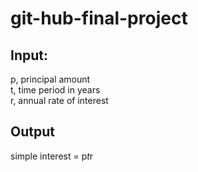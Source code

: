 # git-hub-final-project

## Input: <br>
   p, principal amount <br>
   t, time period in years <br>
   r, annual rate of interest <br>
## Output <br>
   simple interest = p*t*r <br>
